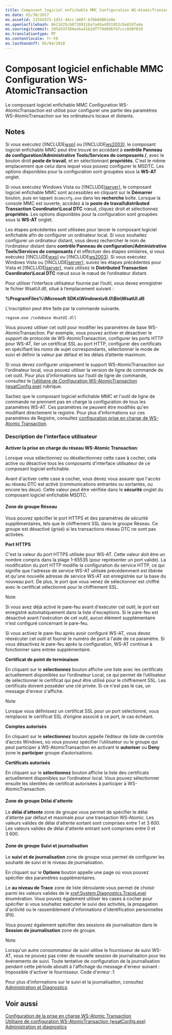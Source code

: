 ```yaml
---
title: Composant logiciel enfichable MMC Configuration WS-AtomicTransaction
ms.date: 03/30/2017
ms.assetid: 23592973-1d51-44cc-b887-bf8b0d801e9e
ms.openlocfilehash: 6613d25cb87209116a7a49a4951953c9a83dfa4e
ms.sourcegitcommit: 3d5d33f384eeba41b2dff79d096f47ccc8d8f03d
ms.translationtype: MT
ms.contentlocale: fr-FR
ms.lasthandoff: 05/04/2018
---
```

# <a name="ws-atomictransaction-configuration-mmc-snap-in"></a>Composant logiciel enfichable MMC Configuration WS-AtomicTransaction
Le composant logiciel enfichable MMC Configuration WS-AtomicTransaction est utilisé pour configurer une partie des paramètres WS-AtomicTransaction sur les ordinateurs locaux et distants.  
  
## <a name="remarks"></a>Notes  
 Si vous exécutez [!INCLUDE[wxp](../../../includes/wxp-md.md)] ou [!INCLUDE[ws2003](../../../includes/ws2003-md.md)], le composant logiciel enfichable MMC peut être trouvé en accédant à **contrôle Panneau de configuration/Administrative Tools/Services de composants /**, avec le bouton droit **poste de travail**, et en sélectionnant **propriétés**. C'est le même emplacement que celui dans lequel vous pouvez configurer le MSDTC. Les options disponibles pour la configuration sont groupées sous la **WS-AT** onglet.  
  
 Si vous exécutez Windows Vista ou [!INCLUDE[lserver](../../../includes/lserver-md.md)], le composant logiciel enfichable MMC sont accessibles en cliquant sur le **Démarrer** bouton, puis en tapant `dcomcnfg.exe` dans les **recherche** boîte. Lorsque la console MMC est ouverte, accédez à la **poste de travail\distributed Transaction Coordinator\Local DTC** nœud, cliquez droit et sélectionnez **propriétés**. Les options disponibles pour la configuration sont groupées sous la **WS-AT** onglet.  
  
 Les étapes précédentes sont utilisées pour lancer le composant logiciel enfichable afin de configurer un ordinateur local. Si vous souhaitez configurer un ordinateur distant, vous devez rechercher le nom de l’ordinateur distant dans **contrôle Panneau de configuration/Administrative Tools/Services de composants /** et effectuer des étapes similaires, si vous exécutez [!INCLUDE[wxp](../../../includes/wxp-md.md)] ou [!INCLUDE[ws2003](../../../includes/ws2003-md.md)]. Si vous exécutez Windows Vista ou [!INCLUDE[lserver](../../../includes/lserver-md.md)], suivez les étapes précédentes pour Vista et [!INCLUDE[lserver](../../../includes/lserver-md.md)], mais utilisez le **Distributed Transaction Coordinator\Local DTC** nœud sous le nœud de l’ordinateur distant.  
  
 Pour utiliser l’interface utilisateur fournie par l’outil, vous devez enregistrer le fichier WsatUI.dll, situé à l’emplacement suivant :  
  
 **%ProgramFiles%\Microsoft SDKs\Windows\v6.0\Bin\WsatUI.dll**  
  
 L'inscription peut être faite par la commande suivante.  
  
```Output  
regasm.exe /codebase WsatUI.dll  
```  
  
 Vous pouvez utiliser cet outil pour modifier les paramètres de base WS-AtomicTransaction. Par exemple, vous pouvez activer et désactiver le support de protocole de WS-AtomicTransaction, configurer les ports HTTP pour WS-AT, lier un certificat SSL au port HTTP, configurer des certificats en spécifiant les noms de sujet correspondants, sélectionner le mode de suivi et définir la valeur par défaut et les délais d’attente maximum.  
  
 Si vous devez configurer uniquement le support WS-AtomicTransaction sur l'ordinateur local, vous pouvez utiliser la version de ligne de commande de cet outil. Pour plus d’informations sur l’outil de ligne de commande, consultez le [l’utilitaire de Configuration WS-AtomicTransaction (wsatConfig.exe)](../../../docs/framework/wcf/ws-atomictransaction-configuration-utility-wsatconfig-exe.md) rubrique.  
  
 Sachez que le composant logiciel enfichable MMC et l'outil de ligne de commande ne prennent pas en charge la configuration de tous les paramètres WS-AT. Ces paramètres ne peuvent être modifiés qu'en modifiant directement le registre. Pour plus d’informations sur ces paramètres de Registre, consultez [configuration prise en charge de WS-Atomic Transaction](../../../docs/framework/wcf/feature-details/configuring-ws-atomic-transaction-support.md).  
  
### <a name="user-interface-description"></a>Description de l'interface utilisateur  
 **Activer la prise en charge du réseau WS-Atomic Transaction**:  
  
 Lorsque vous sélectionnez ou désélectionnez cette case à cocher, cela active ou désactive tous les composants d'interface utilisateur de ce composant logiciel enfichable.  
  
 Avant d'activer cette case à cocher, vous devez vous assurer que l'accès au réseau DTC est activé (communications entrantes ou sortantes, ou encore les deux). Cette valeur peut être vérifiée dans le **sécurité** onglet du composant logiciel enfichable MSDTC.  
  
#### <a name="network-group-box"></a>Zone de groupe Réseau  
 Vous pouvez spécifier le port HTTPS et des paramètres de sécurité supplémentaires, tels que le chiffrement SSL dans le groupe Réseau. Ce groupe est désactivé (grisé) si les transactions réseau DTC ne sont pas activées.  
  
 **Port HTTPS**  
  
 C'est la valeur du port HTTPS utilisée pour WS-AT. Cette valeur doit être un nombre compris dans la plage 1-65535 (pour représenter un port valide). La modification du port HTTP modifie la configuration du service HTTP, ce qui signifie que l'adresse de service WS-AT utilisée précédemment est libérée et qu'une nouvelle adresse de service WS-AT est enregistrée sur la base du nouveau port. De plus, le port que vous venez de sélectionner est chiffré avec le certificat sélectionné pour le chiffrement SSL.  
  
> [!NOTE]
>  Si vous avez déjà activé le pare-feu avant d'exécuter cet outil, le port est enregistré automatiquement dans la liste d'exceptions. Si le pare-feu est désactivé avant l'exécution de cet outil, aucun élément supplémentaire n'est configuré concernant le pare-feu.  
  
 Si vous activez le pare-feu après avoir configuré WS-AT, vous devez réexécuter cet outil et fournir le numéro de port à l'aide de ce paramètre. Si vous désactivez le pare-feu après la configuration, WS-AT continue à fonctionner sans entrée supplémentaire.  
  
 **Certificat de point de terminaison**  
  
 En cliquant sur le **sélectionnez** bouton affiche une liste avec les certificats actuellement disponibles sur l’ordinateur Local, ce qui permet de l’utilisateur de sélectionner le certificat qui peut être utilisé pour le chiffrement SSL. Les certificats doivent posséder une clé privée. Si ce n'est pas le cas, un message d'erreur s'affiche.  
  
> [!NOTE]
>  Lorsque vous définissez un certificat SSL pour un port sélectionné, vous remplacez le certificat SSL d’origine associé à ce port, le cas échéant.  
  
 **Comptes autorisés**  
  
 En cliquant sur le **sélectionnez** bouton appelle l’éditeur de liste de contrôle d’accès Windows, où vous pouvez spécifier l’utilisateur ou le groupe qui peut participer à WS-AtomicTransaction en activant le **autoriser** ou **Deny** zone le **participer** groupe d’autorisations.  
  
 **Certificats autorisés**  
  
 En cliquant sur le **sélectionnez** bouton affiche la liste des certificats actuellement disponibles sur l’ordinateur local. Vous pouvez sélectionner ensuite les identités de certificat autorisées à participer à WS-AtomicTransaction.  
  
#### <a name="timeout-group-box"></a>Zone de groupe Délai d'attente  
 Le **délai d’attente** zone de groupe vous permet de spécifier le délai d’attente par défaut et maximale pour une transaction WS-Atomic. Les valeurs valides de délai d'attente sortant sont comprises entre 1 et 3 600. Les valeurs valides de délai d'attente entrant sont comprises entre 0 et 3 600.  
  
#### <a name="tracing-and-logging-group-box"></a>Zone de groupe Suivi et journalisation  
 Le **suivi et de journalisation** zone de groupe vous permet de configurer les souhaité de suivi et le niveau de journalisation.  
  
 En cliquant sur le **Options** bouton appelle une page où vous pouvez spécifier des paramètres supplémentaires.  
  
 Le **au niveau de Trace** zone de liste déroulante vous permet de choisir parmi les valeurs valides de le <xref:System.Diagnostics.TraceLevel> énumération. Vous pouvez également utiliser les cases à cocher pour spécifier si vous souhaitez exécuter le suivi des activités, la propagation d'activité ou le rassemblement d'informations d'identification personnelles (PII).  
  
 Vous pouvez également spécifier des sessions de journalisation dans le **Session de journalisation** zone de groupe.  
  
> [!NOTE]
>  Lorsqu'un autre consommateur de suivi utilise le fournisseur de suivi WS-AT, vous ne pouvez pas créer de nouvelle session de journalisation pour les événements de suivi. Toute tentative de configuration de la journalisation pendant cette période aboutit à l'affichage du message d'erreur suivant : Impossible d'activer le fournisseur. Code d'erreur :1  
  
 Pour plus d’informations sur le suivi et la journalisation, consultez [Administration et Diagnostics](../../../docs/framework/wcf/diagnostics/index.md).  
  
## <a name="see-also"></a>Voir aussi  
 [Configuration de la prise en charge WS-Atomic Transaction](../../../docs/framework/wcf/feature-details/configuring-ws-atomic-transaction-support.md)  
 [Utilitaire de configuration WS-AtomicTransaction (wsatConfig.exe)](../../../docs/framework/wcf/ws-atomictransaction-configuration-utility-wsatconfig-exe.md)  
 [Administration et diagnostics](../../../docs/framework/wcf/diagnostics/index.md)
